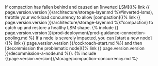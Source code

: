 If compaction has fallen behind and caused an [inverted LSM]({% link {{ page.version.version }}/architecture/storage-layer.md %}#inverted-lsms), throttle your workload concurrency to allow [compaction]({% link {{ page.version.version }}/architecture/storage-layer.md %}#compaction) to catch up and restore a healthy LSM shape. {% include {{ page.version.version }}/prod-deployment/prod-guidance-connection-pooling.md %} If a node is severely impacted, you can [start a new node]({% link {{ page.version.version }}/cockroach-start.md %}) and then [decommission the problematic node]({% link {{ page.version.version }}/decommission-a-node.md %}). {% include {{page.version.version}}/storage/compaction-concurrency.md %}
